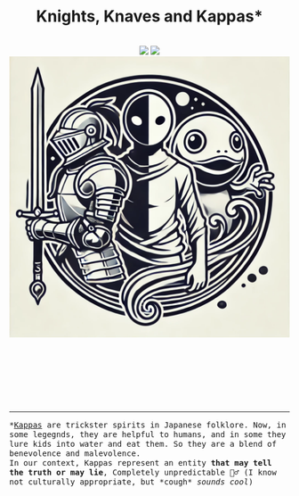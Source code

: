 <div align="center">
  <h1>Knights, Knaves and Kappas*</h1> <br>
  <img src="https://img.shields.io/website?url=https%3A%2F%2Fkkk-8t4m.onrender.com%2Fhealth&label=Backend" />
  <img src="https://img.shields.io/website?url=https%3A%2F%2Farmangrewal007.github.io%2Fkkk%2F&label=GitHub%20Pages" /> <br>
  <img src="kkk.jpeg" />
</div>


<br><br><br><br><br><br>

----------

<tt>*<a href="https://en.wikipedia.org/wiki/Kappa_(folklore)">Kappas</a> are trickster spirits in Japanese folklore. Now, in some legegnds, they are helpful to humans, and in some they lure kids into water and eat them. So they are a blend of benevolence and malevolence.</tt><br>
<tt>In our context, Kappas represent an entity <b>that may tell the truth or may lie</b>, Completely unpredictable 🤷‍♂️ (I know not culturally appropriate, but \*cough\* <i>sounds cool</i>)</i></tt>
